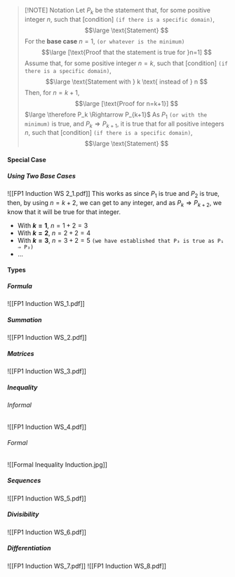 
> [!NOTE] Notation
> Let $P_k$ be the statement that, for some positive integer $n$, such that $[\text{condition}]$ `(if there is a specific domain)`,
> $$\large \text{Statement} $$
> For the **base case** $n=1$, `(or whatever is the minimum)`
> $$\large [\text{Proof that the statement is true for }n=1] $$
> Assume that, for some positive integer $n=k$, such that $[\text{condition}]$ `(if there is a specific domain)`, 
> $$\large \text{Statement with } k \text{ instead of } n $$
> Then, for $n=k+1$,
> $$\large [\text{Proof for n=k+1}] $$
> $\large \therefore P_k \Rightarrow P_{k+1}$
> As $P_1$ `(or with the minimum)` is true, and $P_k \Rightarrow P_{k+1}$, it is true that for all positive integers $n$, such that $[\text{condition}]$ `(if there is a specific domain)`,
> $$\large \text{Statement} $$
#### Special Case
##### Using Two Base Cases
![[FP1 Induction WS 2_1.pdf]]
This works as since $P_1$ is true and $P_2$ is true, then, by using $n=k+2$, we can get to any integer, and as $P_k \Rightarrow P_{k+2}$, we know that it will be true for that integer.
- With **$k=1$**, $n=1+2=3$
- With **$k=2$**, $n=2+2=4$
- With **$k=3$**, $n=3+2=5$  `(we have established that P₃ is true as P₁ ⇒ P₃)`
- $…$
#### Types
##### Formula
![[FP1 Induction WS_1.pdf]]
##### Summation
![[FP1 Induction WS_2.pdf]]
##### Matrices
![[FP1 Induction WS_3.pdf]]
##### Inequality
###### Informal
![[FP1 Induction WS_4.pdf]]
###### Formal
![[Formal Inequality Induction.jpg]]
##### Sequences
![[FP1 Induction WS_5.pdf]]
##### Divisibility
![[FP1 Induction WS_6.pdf]]
##### Differentiation
![[FP1 Induction WS_7.pdf]]
![[FP1 Induction WS_8.pdf]]